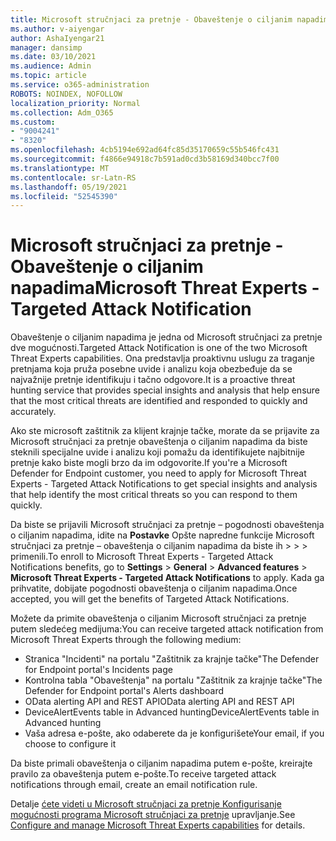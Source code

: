 ```yaml
---
title: Microsoft stručnjaci za pretnje - Obaveštenje o ciljanim napadima
ms.author: v-aiyengar
author: AshaIyengar21
manager: dansimp
ms.date: 03/10/2021
ms.audience: Admin
ms.topic: article
ms.service: o365-administration
ROBOTS: NOINDEX, NOFOLLOW
localization_priority: Normal
ms.collection: Adm_O365
ms.custom:
- "9004241"
- "8320"
ms.openlocfilehash: 4cb5194e692ad64fc85d35170659c55b546fc431
ms.sourcegitcommit: f4866e94918c7b591ad0cd3b58169d340bcc7f00
ms.translationtype: MT
ms.contentlocale: sr-Latn-RS
ms.lasthandoff: 05/19/2021
ms.locfileid: "52545390"
---
```

# <a name="microsoft-threat-experts---targeted-attack-notification"></a><span data-ttu-id="fbd56-102">Microsoft stručnjaci za pretnje - Obaveštenje o ciljanim napadima</span><span class="sxs-lookup"><span data-stu-id="fbd56-102">Microsoft Threat Experts - Targeted Attack Notification</span></span>

<span data-ttu-id="fbd56-103">Obaveštenje o ciljanim napadima je jedna od Microsoft stručnjaci za pretnje dve mogućnosti.</span><span class="sxs-lookup"><span data-stu-id="fbd56-103">Targeted Attack Notification is one of the two Microsoft Threat Experts capabilities.</span></span> <span data-ttu-id="fbd56-104">Ona predstavlja proaktivnu uslugu za traganje pretnjama koja pruža posebne uvide i analizu koja obezbeđuje da se najvažnije pretnje identifikuju i tačno odgovore.</span><span class="sxs-lookup"><span data-stu-id="fbd56-104">It is a proactive threat hunting service that provides special insights and analysis that help ensure that the most critical threats are identified and responded to quickly and accurately.</span></span>

<span data-ttu-id="fbd56-105">Ako ste microsoft zaštitnik za klijent krajnje tačke, morate da se prijavite za Microsoft stručnjaci za pretnje obaveštenja o ciljanim napadima da biste steknili specijalne uvide i analizu koji pomažu da identifikujete najbitnije pretnje kako biste mogli brzo da im odgovorite.</span><span class="sxs-lookup"><span data-stu-id="fbd56-105">If you're a Microsoft Defender for Endpoint customer, you need to apply for Microsoft Threat Experts - Targeted Attack Notifications to get special insights and analysis that help identify the most critical threats so you can respond to them quickly.</span></span>

<span data-ttu-id="fbd56-106">Da biste se prijavili Microsoft stručnjaci za pretnje – pogodnosti obaveštenja o ciljanim napadima, idite na **Postavke** Opšte napredne funkcije Microsoft stručnjaci za pretnje – obaveštenja o ciljanim napadima da biste ih  >    >    >   primenili.</span><span class="sxs-lookup"><span data-stu-id="fbd56-106">To enroll to Microsoft Threat Experts - Targeted Attack Notifications benefits, go to **Settings** > **General** > **Advanced features** > **Microsoft Threat Experts - Targeted Attack Notifications** to apply.</span></span> <span data-ttu-id="fbd56-107">Kada ga prihvatite, dobijate pogodnosti obaveštenja o ciljanim napadima.</span><span class="sxs-lookup"><span data-stu-id="fbd56-107">Once accepted, you will get the benefits of Targeted Attack Notifications.</span></span>

<span data-ttu-id="fbd56-108">Možete da primite obaveštenja o ciljanim Microsoft stručnjaci za pretnje putem sledećeg medijuma:</span><span class="sxs-lookup"><span data-stu-id="fbd56-108">You can receive targeted attack notification from Microsoft Threat Experts through the following medium:</span></span>

- <span data-ttu-id="fbd56-109">Stranica "Incidenti" na portalu "Zaštitnik za krajnje tačke"</span><span class="sxs-lookup"><span data-stu-id="fbd56-109">The Defender for Endpoint portal's Incidents page</span></span>
- <span data-ttu-id="fbd56-110">Kontrolna tabla "Obaveštenja" na portalu "Zaštitnik za krajnje tačke"</span><span class="sxs-lookup"><span data-stu-id="fbd56-110">The Defender for Endpoint portal's Alerts dashboard</span></span>
- <span data-ttu-id="fbd56-111">OData alerting API and REST API</span><span class="sxs-lookup"><span data-stu-id="fbd56-111">OData alerting API and REST API</span></span>
- <span data-ttu-id="fbd56-112">DeviceAlertEvents table in Advanced hunting</span><span class="sxs-lookup"><span data-stu-id="fbd56-112">DeviceAlertEvents table in Advanced hunting</span></span>
- <span data-ttu-id="fbd56-113">Vaša adresa e-pošte, ako odaberete da je konfigurišete</span><span class="sxs-lookup"><span data-stu-id="fbd56-113">Your email, if you choose to configure it</span></span>

<span data-ttu-id="fbd56-114">Da biste primali obaveštenja o ciljanim napadima putem e-pošte, kreirajte pravilo za obaveštenja putem e-pošte.</span><span class="sxs-lookup"><span data-stu-id="fbd56-114">To receive targeted attack notifications through email, create an email notification rule.</span></span> 

<span data-ttu-id="fbd56-115">Detalje [ćete videti u Microsoft stručnjaci za pretnje Konfigurisanje mogućnosti programa Microsoft stručnjaci za pretnje](/windows/security/threat-protection/microsoft-defender-atp/configure-microsoft-threat-experts) upravljanje.</span><span class="sxs-lookup"><span data-stu-id="fbd56-115">See [Configure and manage Microsoft Threat Experts capabilities](/windows/security/threat-protection/microsoft-defender-atp/configure-microsoft-threat-experts) for details.</span></span>

